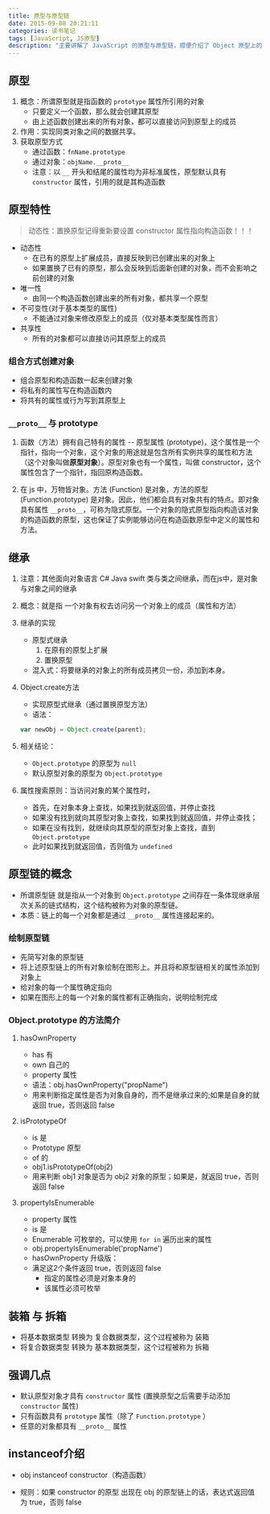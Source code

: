 ```yaml
---
title: 原型与原型链
date: 2015-09-08 20:21:11
categories: 读书笔记
tags: [JavaScript, JS原型]
description: "主要讲解了 JavaScript 的原型与原型链，顺便介绍了 Object 原型上的一些方法。"
---
```

## 原型

1. 概念：所谓原型就是指函数的 `prototype` 属性所引用的对象
    + 只要定义一个函数，那么就会创建其原型
    + 由上述函数创建出来的所有对象，都可以直接访问到原型上的成员
1. 作用：实现同类对象之间的数据共享。
1. 获取原型方式
    + 通过函数：`fnName.prototype`
    + 通过对象：`objName.__proto__`
    + 注意：以 `__` 开头和结尾的属性均为非标准属性，原型默认具有 `constructor` 属性，引用的就是其构造函数

## 原型特性

> 动态性：置换原型记得重新要设置 constructor 属性指向构造函数！！！

+ 动态性
  + 在已有的原型上扩展成员，直接反映到已创建出来的对象上
  + 如果置换了已有的原型，那么会反映到后面新创建的对象，而不会影响之前创建的对象
+ 唯一性
  + 由同一个构造函数创建出来的所有对象，都共享一个原型
+ 不可变性(对于基本类型的属性)
  + 不能通过对象来修改原型上的成员（仅对基本类型属性而言）
+ 共享性
  + 所有的对象都可以直接访问其原型上的成员

### 组合方式创建对象

+ 组合原型和构造函数一起来创建对象
+ 将私有的属性写在构造函数内
+ 将共有的属性或行为写到其原型上

### `__proto__` 与 prototype

1. 函数（方法）拥有自己特有的属性 -- 原型属性 (prototype)，这个属性是一个指针，指向一个对象，这个对象的用途就是包含所有实例共享的属性和方法（这个对象叫做**原型对象**）。原型对象也有一个属性，叫做 constructor，这个属性包含了一个指针，指回原构造函数。

1. 在 js 中，万物皆对象。方法 (Function) 是对象，方法的原型 (Function.prototype) 是对象。因此，他们都会具有对象共有的特点。即对象具有属性 `__proto__`，可称为隐式原型。一个对象的隐式原型指向构造该对象的构造函数的原型，这也保证了实例能够访问在构造函数原型中定义的属性和方法。

## 继承

1. 注意：其他面向对象语言 C# Java swift 类与类之间继承，而在js中，是对象与对象之间的继承

1. 概念：就是指 一个对象有权去访问另一个对象上的成员（属性和方法）

1. 继承的实现
    + 原型式继承
        1. 在原有的原型上扩展
        1. 置换原型
    + 混入式：将要继承的对象上的所有成员拷贝一份，添加到本身。

1. Object.create方法
    + 实现原型式继承（通过置换原型方法）
    + 语法：

    ```javascript
    var newObj = Object.create(parent);
    ```

1. 相关结论：
    + `Object.prototype` 的原型为 `null`
    + 默认原型对象的原型为 `Object.prototype`

1. 属性搜索原则：当访问对象的某个属性时，
    + 首先，在对象本身上查找，如果找到就返回值，并停止查找
    + 如果没有找到就向其原型对象上查找，如果找到就返回值，并停止查找；
    + 如果在没有找到，就继续向其原型的原型对象上查找，直到 `Object.prototype`
    + 此时如果找到就返回值，否则值为 `undefined`

## 原型链的概念

+ 所谓原型链 就是指从一个对象到 `Object.prototype` 之间存在一条体现继承层次关系的链式结构，这个结构被称为对象的原型链。
+ 本质：链上的每一个对象都是通过 `__proto__` 属性连接起来的。

### 绘制原型链

+ 先简写对象的原型链
+ 将上述原型链上的所有对象绘制在图形上。并且将和原型链相关的属性添加到对象上
+ 给对象的每一个属性确定指向
+ 如果在图形上的每一个对象的属性都有正确指向，说明绘制完成

### Object.prototype 的方法简介

1. hasOwnProperty
    + has 有
    + own 自己的
    + property 属性
    + 语法：obj.hasOwnProperty("propName")
    + 用来判断指定属性是否为对象自身的，而不是继承过来的;如果是自身的就返回 true，否则返回 false

1. isPrototypeOf
    + is 是
    + Prototype 原型
    + of 的
    + obj1.isPrototypeOf(obj2)
    + 用来判断 obj1 对象是否为 obj2 对象的原型；如果是，就返回 true，否则返回 false

1. propertyIsEnumerable
    + property 属性
    + is 是
    + Enumerable 可枚举的，可以使用 `for in` 遍历出来的属性
    + obj.propertyIsEnumerable('propName')
    + hasOwnProperty 升级版：
    + 满足这2个条件返回 true，否则返回 false
        + 指定的属性必须是对象本身的
        + 该属性必须可枚举

## 装箱 与 拆箱

+ 将基本数据类型 转换为 复合数据类型，这个过程被称为 装箱
+ 将复合数据类型 转换为 基本数据类型，这个过程被称为 拆箱

## 强调几点

+ 默认原型对象才具有 `constructor` 属性 (置换原型之后需要手动添加 `constructor` 属性)
+ 只有函数具有 `prototype` 属性（除了 `Function.prototype` ）
+ 任意的对象都具有 `__proto__` 属性

## instanceof介绍

+ obj instanceof constructor（构造函数）

+ 规则：如果 constructor 的原型 出现在 obj 的原型链上的话，表达式返回值为 true，否则 false
